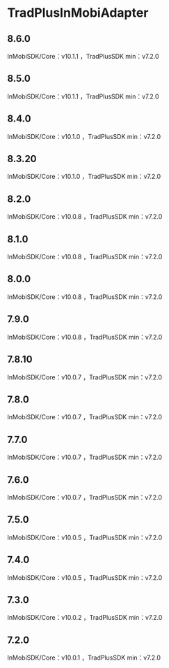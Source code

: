 # TradPlusInMobiAdapter

## 8.6.0

InMobiSDK/Core：v10.1.1 ，TradPlusSDK min：v7.2.0

## 8.5.0

InMobiSDK/Core：v10.1.1 ，TradPlusSDK min：v7.2.0

## 8.4.0

InMobiSDK/Core：v10.1.0 ，TradPlusSDK min：v7.2.0

## 8.3.20

InMobiSDK/Core：v10.1.0 ，TradPlusSDK min：v7.2.0

## 8.2.0

InMobiSDK/Core：v10.0.8 ，TradPlusSDK min：v7.2.0

## 8.1.0

InMobiSDK/Core：v10.0.8 ，TradPlusSDK min：v7.2.0

## 8.0.0

InMobiSDK/Core：v10.0.8 ，TradPlusSDK min：v7.2.0

## 7.9.0

InMobiSDK/Core：v10.0.8 ，TradPlusSDK min：v7.2.0

## 7.8.10

InMobiSDK/Core：v10.0.7 ，TradPlusSDK min：v7.2.0

## 7.8.0

InMobiSDK/Core：v10.0.7 ，TradPlusSDK min：v7.2.0

## 7.7.0

InMobiSDK/Core：v10.0.7 ，TradPlusSDK min：v7.2.0

## 7.6.0

InMobiSDK/Core：v10.0.7 ，TradPlusSDK min：v7.2.0

## 7.5.0

InMobiSDK/Core：v10.0.5 ，TradPlusSDK min：v7.2.0

## 7.4.0

InMobiSDK/Core：v10.0.5 ，TradPlusSDK min：v7.2.0

## 7.3.0

InMobiSDK/Core：v10.0.2 ，TradPlusSDK min：v7.2.0

## 7.2.0

InMobiSDK/Core：v10.0.1 ，TradPlusSDK min：v7.2.0